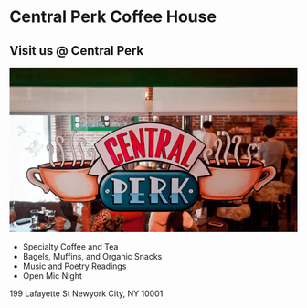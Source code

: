 # Central Perk Coffee House

## Visit us @ Central Perk

![](Central_Perk_Coffee_Shop.png)

- Specialty Coffee and Tea
- Bagels, Muffins, and Organic Snacks
- Music and Poetry Readings
- Open Mic Night

199 Lafayette St
Newyork City, NY 10001
